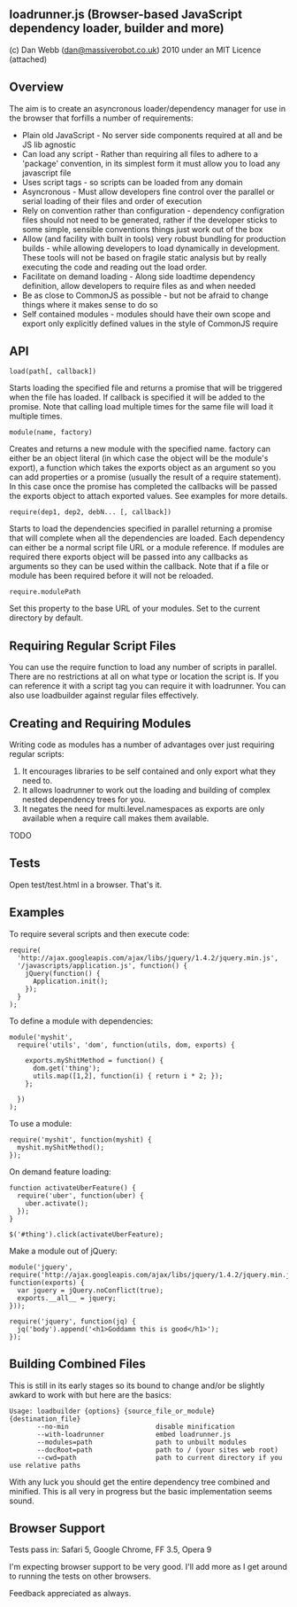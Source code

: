 loadrunner.js (Browser-based JavaScript dependency loader, builder and more)
---------------------------------------------------------------------

(c) Dan Webb (dan@massiverobot.co.uk) 2010 under an MIT Licence (attached)

Overview
--------

The aim is to create an asyncronous loader/dependency manager for use in the browser that forfills a number of requirements:

* Plain old JavaScript - No server side components required at all and be JS lib agnostic
* Can load any script -  Rather than requiring all files to adhere to a 'package' convention, in its simplest form it must allow you to load any javascript file
* Uses script tags - so scripts can be loaded from any domain
* Asyncronous - Must allow developers fine control over the parallel or serial loading of their files and order of execution
* Rely on convention rather than configuration - dependency configration files should not need to be generated, rather if the developer sticks to some simple, sensible conventions things just work out of the box
* Allow (and facility with built in tools) very robust bundling for production builds - while allowing developers to load dynamically in development.  These tools will not be based on fragile static analysis but by really executing the code and reading out the load order.
* Facilitate on demand loading - Along side loadtime dependency definition, allow developers to require files as and when needed
* Be as close to CommonJS as possible - but not be afraid to change things where it makes sense to do so
* Self contained modules - modules should have their own scope and export only explicitly defined values in the style of CommonJS require

API
---

    load(path[, callback])
    
Starts loading the specified file and returns a promise that will be triggered when the file has loaded.  If callback is specified it will be added to the promise.  Note that calling load multiple times for the same file will load it multiple times.

    module(name, factory)
    
Creates and returns a new module with the specified name.  factory can either be an object literal (in which case the object will be the module's export), a function which takes the exports object as an argument so you can add properties or a promise (usually the result of a require statement).  In this case once the promise has completed the callbacks will be passed the exports object to attach exported values.  See examples for more details.

    require(dep1, dep2, debN... [, callback])
    
Starts to load the dependencies specified in parallel returning a promise that will complete when all the dependencies are loaded.  Each dependency can either be a normal script file URL or a module reference.  If modules are required there exports object will be passed into any callbacks as arguments so they can be used within the callback.  Note that if a file or module has been required before it will not be reloaded.

    require.modulePath
    
Set this property to the base URL of your modules.  Set to the current directory by default.

Requiring Regular Script Files
------------------------------

You can use the require function to load any number of scripts in parallel.  There are no restrictions at all on what type or location the script is.  If you can reference it with a script tag you can require it with loadrunner.  You can also use loadbuilder against regular files effectively.

Creating and Requiring Modules
------------------------------

Writing code as modules has a number of advantages over just requiring regular scripts:

  1. It encourages libraries to be self contained and only export what they need to.
  2. It allows loadrunner to work out the loading and building of complex nested dependency trees for you.
  3. It negates the need for multi.level.namespaces as exports are only available when a require call makes them available.
  
TODO

Tests
-----

Open test/test.html in a browser.  That's it.


Examples
--------

To require several scripts and then execute code:

    require(
      'http://ajax.googleapis.com/ajax/libs/jquery/1.4.2/jquery.min.js',
      '/javascripts/application.js', function() {
        jQuery(function() {
          Application.init();
        });
      }
    );
    
To define a module with dependencies:

    module('myshit', 
      require('utils', 'dom', function(utils, dom, exports) {
        
        exports.myShitMethod = function() {
          dom.get('thing');
          utils.map([1,2], function(i) { return i * 2; });
        };
        
      })
    );
    
To use a module:

    require('myshit', function(myshit) {
      myshit.myShitMethod();
    });
    
On demand feature loading:

    function activateUberFeature() {
      require('uber', function(uber) {
        uber.activate();
      });
    }
    
    $('#thing').click(activateUberFeature);
    
Make a module out of jQuery:

    module('jquery', require('http://ajax.googleapis.com/ajax/libs/jquery/1.4.2/jquery.min.js', function(exports) {
      var jquery = jQuery.noConflict(true);
      exports.__all__ = jquery;
    }));
  
    require('jquery', function(jq) {
      jq('body').append('<h1>Goddamn this is good</h1>');
    });

    
Building Combined Files
-----------------------

This is still in its early stages so its bound to change and/or be slightly awkard to work with but here are the basics:

    Usage: loadbuilder {options} {source_file_or_module} {destination_file}
           --no-min                      disable minification
           --with-loadrunner             embed loadrunner.js
           --modules=path                path to unbuilt modules
           --docRoot=path                path to / (your sites web root)
           --cwd=path                    path to current directory if you use relative paths

With any luck you should get the entire dependency tree combined and minified. This is all very in progress but the basic implementation seems sound.

Browser Support
---------------

Tests pass in: Safari 5, Google Chrome, FF 3.5, Opera 9

I'm expecting browser support to be very good.  I'll add more as I get around to running the tests on other browsers.

Feedback appreciated as always.